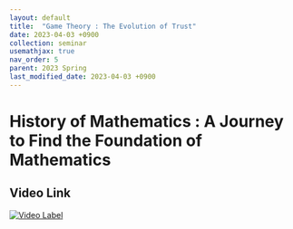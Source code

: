 ```yaml
---
layout: default
title:  "Game Theory : The Evolution of Trust"
date: 2023-04-03 +0900
collection: seminar
usemathjax: true
nav_order: 5
parent: 2023 Spring
last_modified_date: 2023-04-03 +0900
---
```

# History of Mathematics : A Journey to Find the Foundation of Mathematics
<!-- ## <center> Abstract </center>
Francis Guthrie claimed in 1852 the four color problem. We
proof two essential lemmas and then solve six color problem. We expand
the proof of six color problem into five, four color problem. Kempe
published this proof in 1879. However the flaw was discovered in 1890
by Heawood. Although flawed, Kempe’s idea was used as one of a basic
tool. -->
## Video Link

[![Video Label](https://img.youtube.com/vi/uNOMBv44oHg/hqdefault.jpg)](https://youtu.be/uNOMBv44oHg)

<!-- ## PDF Download

<a target='_blank' href='../2023-1_download/History_of_Mathematics.pdf'>History of Mathematics PDF</a> -->